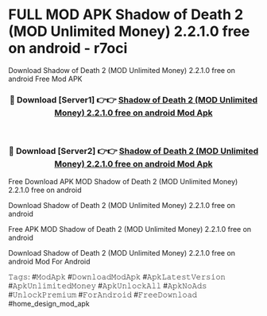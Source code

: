 # FULL MOD APK Shadow of Death 2 (MOD Unlimited Money) 2.2.1.0 free on android - r7oci
Download Shadow of Death 2 (MOD Unlimited Money) 2.2.1.0 free on android Free Mod APK

<div align="center">
<h3>🔴 Download [Server1] 👉👉 <a href="https://apk-comot.site?title=Shadow_of_Death_2_(MOD_Unlimited_Money)_2.2.1.0_free_on_android">Shadow of Death 2 (MOD Unlimited Money) 2.2.1.0 free on android Mod Apk</a></h3><br>

<h3>🔴 Download [Server2] 👉👉 <a href="https://apk-comot.site?title=Shadow_of_Death_2_(MOD_Unlimited_Money)_2.2.1.0_free_on_android">Shadow of Death 2 (MOD Unlimited Money) 2.2.1.0 free on android Mod Apk</a></h3>
</div>


Free Download APK MOD Shadow of Death 2 (MOD Unlimited Money) 2.2.1.0 free on android

Download Shadow of Death 2 (MOD Unlimited Money) 2.2.1.0 free on android 

Free APK MOD Shadow of Death 2 (MOD Unlimited Money) 2.2.1.0 free on android 

Download Shadow of Death 2 (MOD Unlimited Money) 2.2.1.0 free on android Mod For Android

𝚃𝚊𝚐𝚜: #𝙼𝚘𝚍𝙰𝚙𝚔 #𝙳𝚘𝚠𝚗𝚕𝚘𝚊𝚍𝙼𝚘𝚍𝙰𝚙𝚔 #𝙰𝚙𝚔𝙻𝚊𝚝𝚎𝚜𝚝𝚅𝚎𝚛𝚜𝚒𝚘𝚗 #𝙰𝚙𝚔𝚄𝚗𝚕𝚒𝚖𝚒𝚝𝚎𝚍𝙼𝚘𝚗𝚎𝚢 #𝙰𝚙𝚔𝚄𝚗𝚕𝚘𝚌𝚔𝙰𝚕𝚕 #𝙰𝚙𝚔𝙽𝚘𝙰𝚍𝚜 #𝚄𝚗𝚕𝚘𝚌𝚔𝙿𝚛𝚎𝚖𝚒𝚞𝚖 #𝙵𝚘𝚛𝙰𝚗𝚍𝚛𝚘𝚒𝚍 #𝙵𝚛𝚎𝚎𝙳𝚘𝚠𝚗𝚕𝚘𝚊𝚍 #home_design_mod_apk